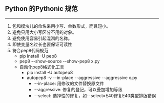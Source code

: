 ## **Python 的Pythonic 规范**

***

1. 包和模块儿的命名采用小写、单数形式，而且短小。
2. 避免只用大小写区分不用的对象。
3. 避免使用容易引起混淆的名称。
4. 即使变量名过长也要保证可读性
5. 符合pep8代码规范
    * pip install -U pep8
    * pep8 --show-source --show-pep8 x.py
    * 自动化pep8格式化工具
        * pip install -U autopep8
        * autopep8 -v --in-place --aggressive --aggressive x.py
            * --in-place: 用修改的文件替换原文件
            * --aggressive: 修复的登记，可以叠加增加等级
            * --select: 选择性的修复，如--select=E40修复E40类型排版错误
